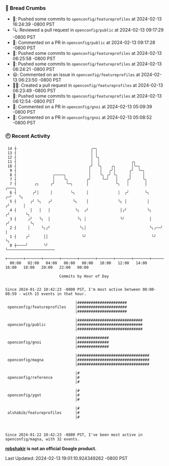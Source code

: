 ### 🍞 Bread Crumbs

 * 🚢: Pushed some commits to `openconfig/featureprofiles` at 2024-02-13 16:24:39 -0800 PST
 * 🔍: Reviewed a pull request in  `openconfig/public` at 2024-02-13 09:17:29 -0800 PST
 * 💬: Commented on a PR in  `openconfig/public` at 2024-02-13 09:17:28 -0800 PST
 * 🚢: Pushed some commits to `openconfig/featureprofiles` at 2024-02-13 06:25:58 -0800 PST
 * 🚢: Pushed some commits to `openconfig/featureprofiles` at 2024-02-13 06:24:21 -0800 PST
 * 😃: Commented on an issue in `openconfig/featureprofiles` at 2024-02-13 06:23:50 -0800 PST
 * ✍🏼: Created a pull request in `openconfig/featureprofiles` at 2024-02-13 06:23:49 -0800 PST
 * 🚢: Pushed some commits to `openconfig/featureprofiles` at 2024-02-13 06:12:54 -0800 PST
 * 💬: Commented on a PR in  `openconfig/gnoi` at 2024-02-13 05:09:39 -0800 PST
 * 💬: Commented on a PR in  `openconfig/gnoi` at 2024-02-13 05:08:52 -0800 PST

### 🕘 Recent Activity
```
 14 ┼                                 ╭─╮
 13 ┤                                 │ │
 12 ┤                                 │ ╰╮
 11 ┤                                 │  │              ╭╮
 10 ┤                                ╭╯  ╰╮    ╭╮       │╰─╮
  9 ┤                                │    │   ╭╯│      ╭╯  ╰─╮
  8 ┤                ╭────╮          │    ╰╮ ╭╯ ╰╮     │     │
  7 ┤                │    ╰╮        ╭╯     ╰─╯   │    ╭╯     ╰╮
  7 ┤        ╭╮     ╭╯     ╰─╮      │            ╰╮   │       │           ╭───╮
  6 ┤       ╭╯│     │        ╰╮     │             │  ╭╯       ╰╮        ╭─╯   ╰╮
  5 ┤      ╭╯ ╰╮   ╭╯         ╰╮    │             ╰╮ │         │       ╭╯      │
  4 ┤      │   │   │           ╰╮  ╭╯              │╭╯         ╰╮     ╭╯       ╰╮
  3 ┤     ╭╯   ╰╮  │            ╰╮ │               ╰╯           │    ╭╯         ╰╮
  2 ┤     │     ╰╮╭╯             ╰╮│                            ╰╮╭──╯           │
  1 ┤    ╭╯      ││               ╰╯                             ╰╯              ╰╮
  0 ┼────╯       ╰╯                                                               ╰─────────────────────
    +───────+───────+───────+───────+───────+───────+───────+───────+───────+───────+───────+───────+────
  00:00   02:00   04:00   06:00   08:00   10:00   12:00   14:00   16:00   18:00   20:00   22:00   00:00   

						Commits by Hour of Day


Since 2024-01-22 10:42:23 -0800 PST, I'm most active between 08:00-08:59 - with 15 events in that hour.

```



```
                               |######################
 openconfig/featureprofiles    |######################
                               |######################

                               |#############################
 openconfig/public             |#############################
                               |#############################

                               |##############
 openconfig/gnoi               |##############
                               |##############

                               |################################
 openconfig/magna              |################################
                               |################################

                               |#
 openconfig/reference          |#
                               |#

                               |#
 openconfig/ygot               |#
                               |#

                               |#
 alshabib/featureprofiles      |#
                               |#



Since 2024-01-22 10:42:23 -0800 PST, I've been most active in openconfig/magna, with 32 events.

```
**[robshakir](mailto:robjs@google.com) is not an official Google product.**  


Last Updated: 2024-02-13 19:01:10.924349262 -0800 PST
